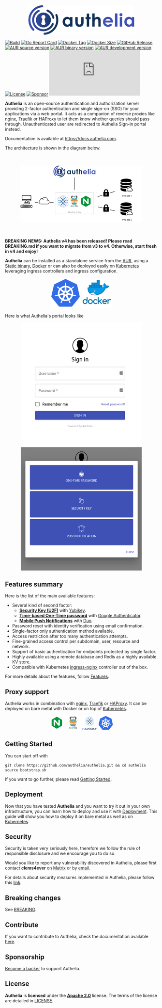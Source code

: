 <p align="center">
  <img src="./docs/images/authelia-title.png" width="350" title="Authelia">
</p>
<!-- Current release: 4.7.0 -->

  [![Build](https://img.shields.io/buildkite/d6543d3ece3433f46dbe5fd9fcfaf1f68a6dbc48eb1048bc22/master?style=flat-square&color=brightgreen)](https://buildkite.com/authelia/authelia)
  [![Go Report Card](https://goreportcard.com/badge/github.com/authelia/authelia?style=flat-square)](https://goreportcard.com/report/github.com/authelia/authelia)
  [![Docker Tag](https://img.shields.io/docker/v/authelia/authelia?logo=docker&style=flat-square&color=blue&sort=semver)](https://microbadger.com/images/authelia/authelia)
  [![Docker Size](https://img.shields.io/docker/image-size/authelia/authelia?logo=docker&style=flat-square&color=blue&sort=semver)](https://hub.docker.com/r/authelia/authelia/tags)
  [![GitHub Release](https://img.shields.io/github/release/authelia/authelia.svg?logo=github&style=flat-square&color=blue)](https://github.com/authelia/authelia/releases)
  [![AUR source version](https://img.shields.io/aur/version/authelia?logo=arch-linux&label=authelia&style=flat-square&color=blue)](https://aur.archlinux.org/packages/authelia/)
  [![AUR binary version](https://img.shields.io/aur/version/authelia-bin?logo=arch-linux&label=authelia-bin&style=flat-square&color=blue)](https://aur.archlinux.org/packages/authelia-bin/)
  [![AUR development version](https://img.shields.io/aur/version/authelia-git?logo=arch-linux&label=authelia-git&style=flat-square&color=blue)](https://aur.archlinux.org/packages/authelia-git/)
  [![License](https://img.shields.io/github/license/authelia/authelia?style=flat-square&color=blue)][Apache 2.0]
  [![Sponsor](https://img.shields.io/badge/donate-opencollective-blue.svg?style=flat-square)](https://opencollective.com/authelia-sponsors)
  [![Matrix](https://img.shields.io/matrix/authelia:matrix.org?logo=matrix&style=flat-square&color=blue)](https://riot.im/app/#/room/#authelia:matrix.org)

**Authelia** is an open-source authentication and authorization server
providing 2-factor authentication and single sign-on (SSO) for your
applications via a web portal.
It acts as a companion of reverse proxies like [nginx], [Traefik] or [HAProxy] to let them know whether queries should pass through. Unauthenticated user are
redirected to Authelia Sign-in portal instead.

Documentation is available at https://docs.authelia.com.

The architecture is shown in the diagram below.

<p align="center" style="margin:50px">
  <img src="./docs/images/archi.png"/>
</p>

**BREAKING NEWS: Authelia v4 has been released!
Please read BREAKING.md if you want to migrate from v3 to v4. Otherwise, start fresh in v4 and enjoy!**

**Authelia** can be installed as a standalone service from the [AUR](https://aur.archlinux.org/packages/authelia/), using a [Static binary](https://github.com/authelia/authelia/releases/latest), [Docker]
or can also be deployed easily on [Kubernetes] leveraging ingress controllers and ingress configuration.

<p align="center">
  <img src="./docs/images/logos/kubernetes.logo.png" height="100"/>
  <img src="./docs/images/logos/docker.logo.png" width="100">
</p>

Here is what Authelia's portal looks like

<p align="center">
  <img src="./docs/images/1FA.png" width="400" />
  <img src="./docs/images/2FA-METHODS.png" width="400" />
</p>

## Features summary

Here is the list of the main available features:

* Several kind of second factor:
  * **[Security Key (U2F)](https://docs.authelia.com/features/2fa/security-key)** with [Yubikey].
  * **[Time-based One-Time password](https://docs.authelia.com/features/2fa/one-time-password)** with [Google Authenticator].
  * **[Mobile Push Notifications](https://docs.authelia.com/features/2fa/push-notifications)** with [Duo](https://duo.com/).
* Password reset with identity verification using email confirmation.
* Single-factor only authentication method available.
* Access restriction after too many authentication attempts.
* Fine-grained access control per subdomain, user, resource and network.
* Support of basic authentication for endpoints protected by single factor.
* Highly available using a remote database and Redis as a highly available KV store.
* Compatible with Kubernetes [ingress-nginx](https://github.com/kubernetes/ingress-nginx) controller out of the box.

For more details about the features, follow [Features](https://docs.authelia.com/features/).

## Proxy support

Authelia works in combination with [nginx], [Traefik] or [HAProxy]. It can be deployed on bare metal with
Docker or on top of [Kubernetes].

<p align="center">
  <img src="./docs/images/logos/nginx.logo.png" height="50"/>
  <img src="./docs/images/logos/traefik.logo.png" height="50"/>
  <img src="./docs/images/logos/haproxy.logo.png" height="50"/>  
  <img src="./docs/images/logos/kubernetes.logo.png" height="50"/> 
</p>

## Getting Started

You can start off with

    git clone https://github.com/authelia/authelia.git && cd authelia
    source bootstrap.sh

If you want to go further, please read [Getting Started](https://docs.authelia.com/getting-started).

## Deployment

Now that you have tested **Authelia** and you want to try it out in your own infrastructure,
you can learn how to deploy and use it with [Deployment](https://docs.authelia.com/deployment/deployment-ha).
This guide will show you how to deploy it on bare metal as well as on
[Kubernetes](https://kubernetes.io/).

## Security

Security is taken very seriously here, therefore we follow the rule of responsible
disclosure and we encourage you to do so.

Would you like to report any vulnerability discovered in Authelia, please first contact
**clems4ever** on [Matrix](https://riot.im/app/#/room/#authelia:matrix.org) or by
[email](mailto:clement.michaud34@gmail.com).

For details about security measures implemented in Authelia, please follow
this [link](https://docs.authelia.com/security/measures.html).

## Breaking changes

See [BREAKING](./BREAKING.md).

## Contribute

If you want to contribute to Authelia, check the documentation available
[here](https://docs.authelia.com/contributing/).

## Sponsorship

[Become a backer](https://opencollective.com/authelia-sponsors) to support Authelia.

## License

**Authelia** is **licensed** under the **[Apache 2.0]** license. The terms of the license are detailed
in [LICENSE](./LICENSE).


[Apache 2.0]: https://www.apache.org/licenses/LICENSE-2.0
[TOTP]: https://en.wikipedia.org/wiki/Time-based_One-time_Password_Algorithm
[Security Key]: https://www.yubico.com/about/background/fido/
[Yubikey]: https://www.yubico.com/products/yubikey-hardware/yubikey4/
[auth_request]: https://nginx.org/en/docs/http/ngx_http_auth_request_module.html
[Google Authenticator]: https://play.google.com/store/apps/details?id=com.google.android.apps.authenticator2&hl=en
[config.template.yml]: ./config.template.yml
[nginx]: https://www.nginx.com/
[Traefik]: https://traefik.io/
[HAProxy]: https://www.haproxy.org/
[Docker]: https://docker.com/
[Kubernetes]: https://kubernetes.io/
